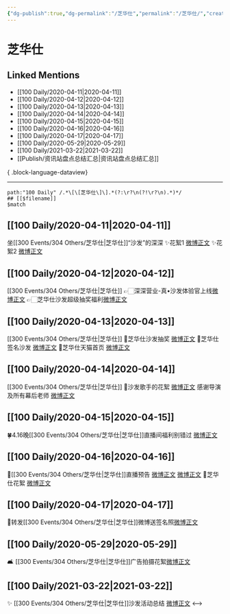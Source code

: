 ```yaml
---
{"dg-publish":true,"dg-permalink":"/芝华仕","permalink":"/芝华仕/","created":"2023-04-03T17:08:58.000+08:00","updated":"2023-04-10T17:16:06.000+08:00"}
---
```


# 芝华仕

## Linked Mentions
- [[100 Daily/2020-04-11\|2020-04-11]]
- [[100 Daily/2020-04-12\|2020-04-12]]
- [[100 Daily/2020-04-13\|2020-04-13]]
- [[100 Daily/2020-04-14\|2020-04-14]]
- [[100 Daily/2020-04-15\|2020-04-15]]
- [[100 Daily/2020-04-16\|2020-04-16]]
- [[100 Daily/2020-04-17\|2020-04-17]]
- [[100 Daily/2020-05-29\|2020-05-29]]
- [[100 Daily/2021-03-22\|2021-03-22]]
- [[Publish/资讯站盘点总结汇总\|资讯站盘点总结汇总]]

{ .block-language-dataview}

---

```expander
path:"100 Daily" /.*\[\[芝华仕\]\].*(?:\r?\n(?!\r?\n).*)*/
## [[$filename]]
$match
```
## [[100 Daily/2020-04-11\|2020-04-11]]
坐[[300 Events/304 Others/芝华仕\|芝华仕]]“沙发”的深深
✨花絮1 [微博正文](https://m.weibo.cn/6466290670/4492453765475232)
✨花絮2 [微博正文](https://m.weibo.cn/6466290670/4492577128176205)
## [[100 Daily/2020-04-12\|2020-04-12]]
[[300 Events/304 Others/芝华仕\|芝华仕]]
👉🏻深深营业-真•沙发体验官上线[微博正文](https://m.weibo.cn/6466290670/4492988510432718)
👉🏻芝华仕沙发超级抽奖福利[微博正文](https://m.weibo.cn/6466290670/4493022387603233)
## [[100 Daily/2020-04-13\|2020-04-13]]
[[300 Events/304 Others/芝华仕\|芝华仕]]
🎄芝华仕沙发抽奖 [微博正文](https://m.weibo.cn/6466290670/4493022387603233)
🎄芝华仕签名沙发 [微博正文](https://m.weibo.cn/6466290670/4493189475554470)
🎄芝华仕天猫首页 [微博正文](https://m.weibo.cn/6466290670/4493221767745157)

## [[100 Daily/2020-04-14\|2020-04-14]]
[[300 Events/304 Others/芝华仕\|芝华仕]]
🕺沙发歌手的花絮 [微博正文](https://m.weibo.cn/6466290670/4493633547654666)
感谢导演及所有幕后老师 [微博正文](https://m.weibo.cn/6466290670/4493641973889441)

## [[100 Daily/2020-04-15\|2020-04-15]]
🍀4.16晚[[300 Events/304 Others/芝华仕\|芝华仕]]直播间福利别错过
[微博正文](https://m.weibo.cn/6466290670/4494021575762287)
## [[100 Daily/2020-04-16\|2020-04-16]]
🌿[[300 Events/304 Others/芝华仕\|芝华仕]]直播预告 [微博正文](https://m.weibo.cn/6466290670/4494269530578468) [微博正文](https://m.weibo.cn/6466290670/4494447620546878)
🌿芝华仕花絮 [微博正文](https://m.weibo.cn/6466290670/4494309312977409)
## [[100 Daily/2020-04-17\|2020-04-17]]
🌿转发[[300 Events/304 Others/芝华仕\|芝华仕]]微博送签名照[微博正文](https://m.weibo.cn/6466290670/4494749081823010)
## [[100 Daily/2020-05-29\|2020-05-29]]
🛋️ [[300 Events/304 Others/芝华仕\|芝华仕]]广告拍摄花絮[微博正文](https://m.weibo.cn/6466290670/4509863932102979)
## [[100 Daily/2021-03-22\|2021-03-22]]
✨ [[300 Events/304 Others/芝华仕\|芝华仕]]沙发活动总结 [微博正文](https://m.weibo.cn/6466290670/4617669246979998)
<-->